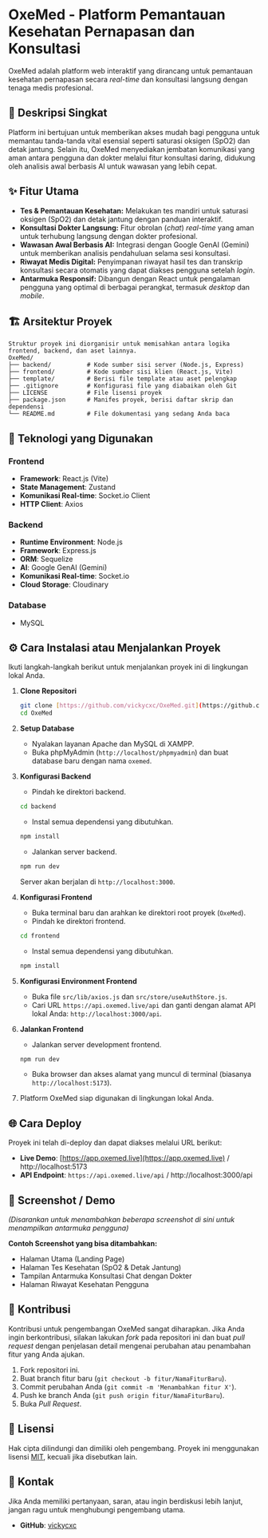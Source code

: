 # OxeMed - Platform Pemantauan Kesehatan Pernapasan dan Konsultasi

OxeMed adalah platform web interaktif yang dirancang untuk pemantauan kesehatan pernapasan secara *real-time* dan konsultasi langsung dengan tenaga medis profesional.

## 📜 Deskripsi Singkat

Platform ini bertujuan untuk memberikan akses mudah bagi pengguna untuk memantau tanda-tanda vital esensial seperti saturasi oksigen (SpO2) dan detak jantung. Selain itu, OxeMed menyediakan jembatan komunikasi yang aman antara pengguna dan dokter melalui fitur konsultasi daring, didukung oleh analisis awal berbasis AI untuk wawasan yang lebih cepat.

## ✨ Fitur Utama

- **Tes & Pemantauan Kesehatan:** Melakukan tes mandiri untuk saturasi oksigen (SpO2) dan detak jantung dengan panduan interaktif.
- **Konsultasi Dokter Langsung:** Fitur obrolan (*chat*) *real-time* yang aman untuk terhubung langsung dengan dokter profesional.
- **Wawasan Awal Berbasis AI:** Integrasi dengan Google GenAI (Gemini) untuk memberikan analisis pendahuluan selama sesi konsultasi.
- **Riwayat Medis Digital:** Penyimpanan riwayat hasil tes dan transkrip konsultasi secara otomatis yang dapat diakses pengguna setelah *login*.
- **Antarmuka Responsif:** Dibangun dengan React untuk pengalaman pengguna yang optimal di berbagai perangkat, termasuk *desktop* dan *mobile*.

## 🏗️ Arsitektur Proyek

```
Struktur proyek ini diorganisir untuk memisahkan antara logika frontend, backend, dan aset lainnya.
OxeMed/
├── backend/          # Kode sumber sisi server (Node.js, Express)
├── frontend/         # Kode sumber sisi klien (React.js, Vite)
├── template/         # Berisi file template atau aset pelengkap
├── .gitignore        # Konfigurasi file yang diabaikan oleh Git
├── LICENSE           # File lisensi proyek
├── package.json      # Manifes proyek, berisi daftar skrip dan dependensi
└── README.md         # File dokumentasi yang sedang Anda baca
```

## 🚀 Teknologi yang Digunakan

### Frontend
- **Framework**: React.js (Vite)
- **State Management**: Zustand
- **Komunikasi Real-time**: Socket.io Client
- **HTTP Client**: Axios

### Backend
- **Runtime Environment**: Node.js
- **Framework**: Express.js
- **ORM**: Sequelize
- **AI**: Google GenAI (Gemini)
- **Komunikasi Real-time**: Socket.io
- **Cloud Storage**: Cloudinary

### Database
- MySQL

## ⚙️ Cara Instalasi atau Menjalankan Proyek

Ikuti langkah-langkah berikut untuk menjalankan proyek ini di lingkungan lokal Anda.

1.  **Clone Repositori**
    ```bash
    git clone [https://github.com/vickycxc/OxeMed.git](https://github.com/vickycxc/OxeMed.git)
    cd OxeMed
    ```

2.  **Setup Database**
    - Nyalakan layanan Apache dan MySQL di XAMPP.
    - Buka phpMyAdmin (`http://localhost/phpmyadmin`) dan buat database baru dengan nama `oxemed`.

3.  **Konfigurasi Backend**
    - Pindah ke direktori backend.
    ```bash
    cd backend
    ```
    - Instal semua dependensi yang dibutuhkan.
    ```bash
    npm install
    ```
    - Jalankan server backend.
    ```bash
    npm run dev
    ```
    Server akan berjalan di `http://localhost:3000`.

4.  **Konfigurasi Frontend**
    - Buka terminal baru dan arahkan ke direktori root proyek (`OxeMed`).
    - Pindah ke direktori frontend.
    ```bash
    cd frontend
    ```
    - Instal semua dependensi yang dibutuhkan.
    ```bash
    npm install
    ```

5.  **Konfigurasi Environment Frontend**
    - Buka file `src/lib/axios.js` dan `src/store/useAuthStore.js`.
    - Cari URL `https://api.oxemed.live/api` dan ganti dengan alamat API lokal Anda: `http://localhost:3000/api`.

6.  **Jalankan Frontend**
    - Jalankan server development frontend.
    ```bash
    npm run dev
    ```
    - Buka browser dan akses alamat yang muncul di terminal (biasanya `http://localhost:5173`).

7.  Platform OxeMed siap digunakan di lingkungan lokal Anda.

## 🌐 Cara Deploy

Proyek ini telah di-deploy dan dapat diakses melalui URL berikut:

-   **Live Demo**: [https://app.oxemed.live](https://app.oxemed.live) / http://localhost:5173
-   **API Endpoint**: `https://api.oxemed.live/api` / http://localhost:3000/api

## 📸 Screenshot / Demo

*(Disarankan untuk menambahkan beberapa screenshot di sini untuk menampilkan antarmuka pengguna)*

**Contoh Screenshot yang bisa ditambahkan:**
-   Halaman Utama (Landing Page)
-   Halaman Tes Kesehatan (SpO2 & Detak Jantung)
-   Tampilan Antarmuka Konsultasi Chat dengan Dokter
-   Halaman Riwayat Kesehatan Pengguna

## 🤝 Kontribusi

Kontribusi untuk pengembangan OxeMed sangat diharapkan. Jika Anda ingin berkontribusi, silakan lakukan *fork* pada repositori ini dan buat *pull request* dengan penjelasan detail mengenai perubahan atau penambahan fitur yang Anda ajukan.

1.  Fork repositori ini.
2.  Buat branch fitur baru (`git checkout -b fitur/NamaFiturBaru`).
3.  Commit perubahan Anda (`git commit -m 'Menambahkan fitur X'`).
4.  Push ke branch Anda (`git push origin fitur/NamaFiturBaru`).
5.  Buka *Pull Request*.

## 📜 Lisensi

Hak cipta dilindungi dan dimiliki oleh pengembang. Proyek ini menggunakan lisensi [MIT](https://opensource.org/licenses/MIT), kecuali jika disebutkan lain.

## 📧 Kontak

Jika Anda memiliki pertanyaan, saran, atau ingin berdiskusi lebih lanjut, jangan ragu untuk menghubungi pengembang utama.

-   **GitHub**: [vickycxc](https://github.com/vickycxc)